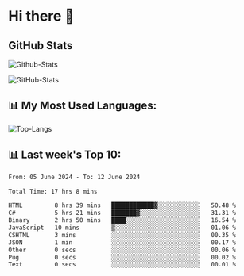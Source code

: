 # Hi there 👋

## GitHub Stats
![Github-Stats](https://github-readme-stats-sigma-five.vercel.app/api?username=ltorson&show_icons=true&theme=radical&count_private=true)

![GitHub-Stats](https://github-readme-stats.vercel.app/api/wakatime?username=LeeTorson&theme=synthwave&size_weight=0.5&count_weight=0.5&title_color=36F9F6&langs_count=10&count_private=true)

## 📊 My Most Used Languages:
![Top-Langs](https://github-readme-stats-sigma-five.vercel.app/api/top-langs/?username=LTorson&layout=compact&langs_count=10)


## 📊 Last week's Top 10:
<!--START_SECTION:waka-->

```txt
From: 05 June 2024 - To: 12 June 2024

Total Time: 17 hrs 8 mins

HTML         8 hrs 39 mins   ████████████▓░░░░░░░░░░░░   50.48 %
C#           5 hrs 21 mins   ███████▓░░░░░░░░░░░░░░░░░   31.31 %
Binary       2 hrs 50 mins   ████░░░░░░░░░░░░░░░░░░░░░   16.54 %
JavaScript   10 mins         ▒░░░░░░░░░░░░░░░░░░░░░░░░   01.06 %
CSHTML       3 mins          ░░░░░░░░░░░░░░░░░░░░░░░░░   00.35 %
JSON         1 min           ░░░░░░░░░░░░░░░░░░░░░░░░░   00.17 %
Other        0 secs          ░░░░░░░░░░░░░░░░░░░░░░░░░   00.06 %
Pug          0 secs          ░░░░░░░░░░░░░░░░░░░░░░░░░   00.02 %
Text         0 secs          ░░░░░░░░░░░░░░░░░░░░░░░░░   00.01 %
```

<!--END_SECTION:waka-->
